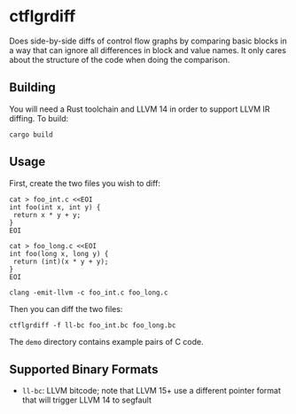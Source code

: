 # ctflgrdiff
Does side-by-side diffs of control flow graphs by comparing basic blocks in a
way that can ignore all differences in block and value names. It only cares
about the structure of the code when doing the comparison.

## Building
You will need a Rust toolchain and LLVM 14 in order to support LLVM IR diffing.
To build:

```
cargo build
```

## Usage
First, create the two files you wish to diff:

```
cat > foo_int.c <<EOI
int foo(int x, int y) {
 return x * y + y;
}
EOI

cat > foo_long.c <<EOI
int foo(long x, long y) {
 return (int)(x * y + y);
}
EOI

clang -emit-llvm -c foo_int.c foo_long.c
```

Then you can diff the two files:

```
ctflgrdiff -f ll-bc foo_int.bc foo_long.bc
```

The `demo` directory contains example pairs of C code.

## Supported Binary Formats

- `ll-bc`: LLVM bitcode; note that LLVM 15+ use a different pointer format that
   will trigger LLVM 14 to segfault
